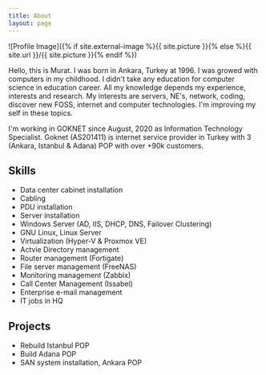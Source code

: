 ```yaml
---
title: About
layout: page
---
```

![Profile Image]({% if site.external-image %}{{ site.picture }}{% else %}{{ site.url }}/{{ site.picture }}{% endif %})

<p>Hello, this is Murat. I was born in Ankara, Turkey at 1996.
I was growed with computers in my childhood.
I didn't take any education for computer science in education career.
All my knowledge depends my experience, interests and research.
My interests are servers, NE's, network, coding, discover new FOSS,
internet and computer technologies. I'm improving my self in these topics.</p>

<p>I'm working in GOKNET since August, 2020 as Information Technology Specialist.
Goknet (AS201411) is internet service provider in Turkey with 3 (Ankara, Istanbul & Adana) POP with over +90k customers.</p>

<h2>Skills</h2>

<ul class="skill-list">
	<li>Data center cabinet installation</li>
	<li>Cabling</li>
	<li>PDU installation</li>
	<li>Server installation</li>
	<li>Windows Server (AD, IIS, DHCP, DNS, Failover Clustering)</li>
	<li>GNU Linux, Linux Server</li>
	<li>Virtualization (Hyper-V & Proxmox VE)</li>
	<li>Actvie Directory management</li>
	<li>Router management (Fortigate)</li>
	<li>File server management (FreeNAS)</li>
	<li>Monitoring management (Zabbix)</li>
	<li>Call Center Management (Issabel)</li>
	<li>Enterprise e-mail management</li>
	<li>IT jobs in HQ</li>
</ul>

<h2>Projects</h2>

<ul>
	<li>Rebuild Istanbul POP</li>
	<li>Build Adana POP</li>
	<li>SAN system installation, Ankara POP</li>
</ul>
